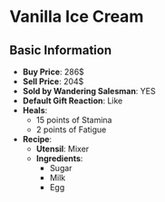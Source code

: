 # Vanilla Ice Cream

## Basic Information

- **Buy Price**: 286$
- **Sell Price**: 204$
- **Sold by Wandering Salesman**: YES
- **Default Gift Reaction**: Like
- **Heals**:
  - 15 points of Stamina
  - 2 points of Fatigue
- **Recipe**:
  - **Utensil**: Mixer
  - **Ingredients**:
    - Sugar
    - Milk
    - Egg